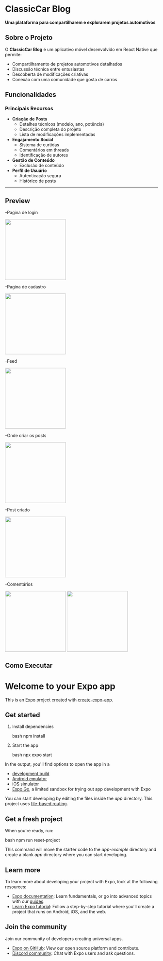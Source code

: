 # ClassicCar Blog

**Uma plataforma para compartilharem e explorarem projetos automotivos**

## Sobre o Projeto

O **ClassicCar Blog** é um aplicativo móvel desenvolvido em React Native que permite:
- Compartilhamento de projetos automotivos detalhados
- Discussão técnica entre entusiastas
- Descoberta de modificações criativas
- Conexão com uma comunidade que gosta de carros

##  Funcionalidades

### Principais Recursos
- **Criação de Posts**
  - Detalhes técnicos (modelo, ano, potência)
  - Descrição completa do projeto
  - Lista de modificações implementadas
- **Engajamento Social**
  - Sistema de curtidas 
  - Comentários em threads 
  - Identificação de autores 
- **Gestão de Conteúdo**
  - Exclusão de conteúdo 
- **Perfil de Usuário**
  - Autenticação segura 
  - Histórico de posts 

---

##  Preview
-Pagina de login

<img src="https://github.com/user-attachments/assets/9e48ab35-868f-42c4-a846-c773a67cd317" width="200"/>

-Pagina de cadastro

<img src="https://github.com/user-attachments/assets/5eeb9013-979d-4c91-92d0-6d4282f7a380" width="200"/>

-Feed

<img src="https://github.com/user-attachments/assets/914e709b-b202-4aee-befb-b705db4b667f" width="200"/>

-Onde criar os posts

<img src="https://github.com/user-attachments/assets/c93dcabb-38ab-4998-9dcc-a2ffee6ef349" width="200"/>

-Post criado

<img src="https://github.com/user-attachments/assets/99156c86-1fb5-47e4-8069-cbdcfbbb8673" width="200"/>

-Comentários 

<img src="https://github.com/user-attachments/assets/4e0271fb-67f0-452d-90c6-0ede07fd8333" width="200"/>


<img src="https://github.com/user-attachments/assets/b4767d63-8d37-4177-88aa-2a1a711eb9c9" width="200"/>





##  Como Executar

# Welcome to your Expo app 

This is an [Expo](https://expo.dev) project created with [create-expo-app](https://www.npmjs.com/package/create-expo-app).

## Get started

1. Install dependencies

   bash
   npm install
   

2. Start the app

   bash
   npx expo start
   

In the output, you'll find options to open the app in a

- [development build](https://docs.expo.dev/develop/development-builds/introduction/)
- [Android emulator](https://docs.expo.dev/workflow/android-studio-emulator/)
- [iOS simulator](https://docs.expo.dev/workflow/ios-simulator/)
- [Expo Go](https://expo.dev/go), a limited sandbox for trying out app development with Expo

You can start developing by editing the files inside the *app* directory. This project uses [file-based routing](https://docs.expo.dev/router/introduction).

## Get a fresh project

When you're ready, run:

bash
npm run reset-project


This command will move the starter code to the *app-example* directory and create a blank *app* directory where you can start developing.

## Learn more

To learn more about developing your project with Expo, look at the following resources:

- [Expo documentation](https://docs.expo.dev/): Learn fundamentals, or go into advanced topics with our [guides](https://docs.expo.dev/guides).
- [Learn Expo tutorial](https://docs.expo.dev/tutorial/introduction/): Follow a step-by-step tutorial where you'll create a project that runs on Android, iOS, and the web.

## Join the community

Join our community of developers creating universal apps.

- [Expo on GitHub](https://github.com/expo/expo): View our open source platform and contribute.
- [Discord community](https://chat.expo.dev): Chat with Expo users and ask questions.
